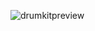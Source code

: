 
![drumkitpreview](https://user-images.githubusercontent.com/70632411/219964380-f4ac9f19-3a0b-4fc2-86b7-f620b5ccca1e.PNG)
